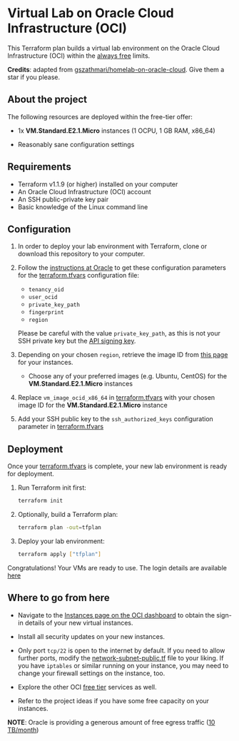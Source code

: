 # Virtual Lab on Oracle Cloud Infrastructure (OCI)

This Terraform plan builds a virtual lab environment on the Oracle Cloud Infrastructure (OCI) within the [always free](https://www.oracle.com/cloud/free/) limits.

**Credits**: adapted from [gszathmari/homelab-on-oracle-cloud](https://github.com/gszathmari/homelab-on-oracle-cloud). Give them a star if you please.

## About the project

The following resources are deployed within the free-tier offer:

- 1x **VM.Standard.E2.1.Micro** instances (1 OCPU, 1 GB RAM, x86_64)
<!--
- 1x **VM.Standard.A1.Flex** instance (4 OCPU, 24 GB RAM, aarch64)
- An additional **59 GB volume** attached to the _VM.Standard.A1.Flex_ instance
- A **volume backup policy** taking one automatic snapshot per week (retained for 5 weeks)
-->
- Reasonably sane configuration settings

## Requirements

- Terraform v1.1.9 (or higher) installed on your computer
- An Oracle Cloud Infrastructure (OCI) account
- An SSH public-private key pair
- Basic knowledge of the Linux command line

## Configuration

1. In order to deploy your lab environment with Terraform, clone or download this repository to your computer.

2. Follow the
   [instructions at Oracle](https://docs.oracle.com/en-us/iaas/Content/API/SDKDocs/terraformproviderconfiguration.htm#configuring_the_terraform_provider)
   to get these configuration parameters for the
   [terraform.tfvars](./terraform.tfvars.ori) configuration file:

   - `tenancy_oid`
   - `user_ocid`
   - `private_key_path`
   - `fingerprint`
   - `region`

   Please be careful with the value `private_key_path`, as this is not your SSH private key but the [API signing key](https://docs.oracle.com/en-us/iaas/Content/API/Concepts/apisigningkey.htm#two).

3. Depending on your chosen `region`, retrieve the image ID from [this page](https://docs.oracle.com/en-us/iaas/images/) for your instances.

    - Choose any of your preferred images (e.g. Ubuntu, CentOS) for the **VM.Standard.E2.1.Micro** instances
<!--
   - Choose the `aarch64` variation of Ubuntu 20.04, Oracle Linux 7.x or Oracle Linux 8.x Linux distributions for the **VM.Standard.A1.Flex** instance
-->

4. Replace `vm_image_ocid_x86_64` in [terraform.tfvars](./terraform.tfvars.ori) with your chosen image ID for the **VM.Standard.E2.1.Micro** instance
<!--
1. Replace `vm_image_ocid_ampere` in [terraform.tfvars](./terraform.tfvars.ori) with your chosen image ID for the **VM.Standard.A1.Flex** instance
-->
5. Add your SSH public key to the `ssh_authorized_keys` configuration parameter in [terraform.tfvars](./terraform.tfvars.ori)

## Deployment

Once your [terraform.tfvars](./terraform.tfvars.ori) is complete, your new lab environment is ready for deployment.

1. Run Terraform init first:

   ```sh
   terraform init
   ```

1. Optionally, build a Terraform plan:

   ```sh
   terraform plan -out=tfplan
   ```

1. Deploy your lab environment:

   ```sh
   terraform apply ["tfplan"]
   ```

Congratulations! Your VMs are ready to use. The login details are available [here](https://docs.oracle.com/en-us/iaas/Content/Compute/References/images.htm#Oracle__linux-users)

## Where to go from here

- Navigate to the [Instances page on the OCI dashboard](https://cloud.oracle.com/compute/instances) to obtain the sign-in details of your new virtual instances.
<!--
- Partition, format and mount the additional 59 GB large `/dev/sdb` volume on your **VM.Standard.A1.Flex** instance.
-->
- Install all security updates on your new instances.

- Only port `tcp/22` is open to the internet by default. If you need to allow further ports, modify the [network-subnet-public.tf](network-subnet-public.tf) file to your liking. If you have `iptables` or similar running on your instance, you may need to change your firewall settings on the instance, too.

- Explore the other OCI [free tier](https://www.oracle.com/cloud/free/) services as well.

- Refer to the project ideas if you have some free capacity on your instances.

**NOTE**: Oracle is providing a generous amount of free egress traffic ([10 TB/month](https://www.oracle.com/cloud/networking/networking-pricing.html))

